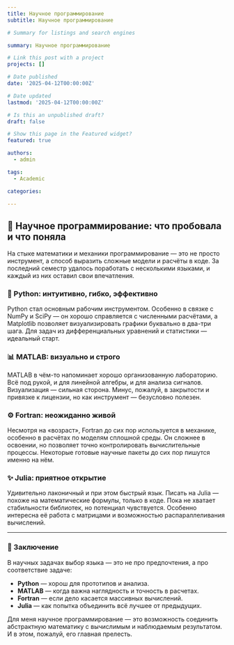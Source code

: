 ```yaml
---
title: Научное программирование
subtitle: Научное программирование

# Summary for listings and search engines

summary: Научное программирование

# Link this post with a project
projects: []

# Date published
date: '2025-04-12T00:00:00Z'

# Date updated
lastmod: '2025-04-12T00:00:00Z'

# Is this an unpublished draft?
draft: false

# Show this page in the Featured widget?
featured: true

authors:
  - admin

tags:
  - Academic

categories:
  
---
```


## 📐 Научное программирование: что пробовала и что поняла

На стыке математики и механики программирование — это не просто инструмент, а способ выразить сложные модели и расчёты в коде. За последний семестр удалось поработать с несколькими языками, и каждый из них оставил свои впечатления.

### 🐍 Python: интуитивно, гибко, эффективно

Python стал основным рабочим инструментом. Особенно в связке с NumPy и SciPy — он хорошо справляется с численными расчётами, а Matplotlib позволяет визуализировать графики буквально в два-три шага. Для задач из дифференциальных уравнений и статистики — идеальный старт.

### 📊 MATLAB: визуально и строго

MATLAB в чём-то напоминает хорошо организованную лабораторию. Всё под рукой, и для линейной алгебры, и для анализа сигналов. Визуализация — сильная сторона. Минус, пожалуй, в закрытости и привязке к лицензии, но как инструмент — безусловно полезен.

### ⚙️ Fortran: неожиданно живой

Несмотря на «возраст», Fortran до сих пор используется в механике, особенно в расчётах по моделям сплошной среды. Он сложнее в освоении, но позволяет точно контролировать вычислительные процессы. Некоторые готовые научные пакеты до сих пор пишутся именно на нём.

### ✨ Julia: приятное открытие

Удивительно лаконичный и при этом быстрый язык. Писать на Julia — похоже на математические формулы, только в коде. Пока не хватает стабильности библиотек, но потенциал чувствуется. Особенно интересна её работа с матрицами и возможностью распараллеливания вычислений.

---

### 📌 Заключение

В научных задачах выбор языка — это не про предпочтения, а про соответствие задаче:

- **Python** — хорош для прототипов и анализа.
- **MATLAB** — когда важна наглядность и точность в расчетах.
- **Fortran** — если дело касается массивных вычислений.
- **Julia** — как попытка объединить всё лучшее от предыдущих.

Для меня научное программирование — это возможность соединить абстрактную математику с вычислимым и наблюдаемым результатом. И в этом, пожалуй, его главная прелесть.

